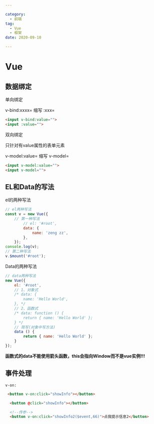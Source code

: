 ```yaml
---

category:
  - 前端
tag:
  - Vue
  - 框架
date: 2020-09-10

---
```

# Vue

## 数据绑定

单向绑定

v-bind:xxxx= 缩写 :xxx=

``` html
<input v-bind:value="">
<input :value="">
```

双向绑定

只针对有value属性的表单元素

v-model:value= 缩写 v-model=

``` html
<input v-model:value="">
<input v-model="">
```

## EL和Data的写法

el的两种写法

``` javascript
// el两种写法
const v = new Vue({
    // 第一种写法
        // el: '#root', 
        data: {
            name: 'zeng zz',
        },
    });
console.log(v);
// 第二种写法
v.$mount('#root'); 
```

Data的两种写法

``` js
// data两种写法
new Vue({
    el: '#root',
    // 1、对象式
    /* data: {
        name: 'Hello World',
    }, */
    // 2、函数式
    /* data: function () {
        return { name: 'Hello World' };
    } */
    // 简写(对象中写方法)
    data () {
        return { name: 'Hello World' };
    }
});
```

**函数式的data不能使用箭头函数，this会指向Window而不是vue实例!!!**

## 事件处理

`v-on:`

``` html
 <button v-on:click="showInfo"></button>

  <button @click="showInfo"></button>

  <!--传参-->   
  <button v-on:click="showInfo2($event,66)">点我提示信息2</button>
```
